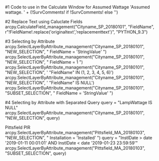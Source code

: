#1 Code to use in the Calculate Window for Assumed Wattage
	'Assumed wattage. ' + (!SurvComments! if !SurvComments! else '') 

#2 Replace Text using Caluclate Fields
	arcpy.CalculateField_management("Cityname_SP_20180101", "FieldName", r"!FieldName!.replace('originaltext','replacementtext')", "PYTHON_9.3")


#3 Selecting by Attribute
	arcpy.SelectLayerByAttribute_management("Cityname_SP_20180101", "NEW_SELECTION", " FieldName = 'StringValue' ")
	arcpy.SelectLayerByAttribute_management("Cityname_SP_20180101", "NEW_SELECTION", " FieldName = 1 ")
	arcpy.SelectLayerByAttribute_management("Cityname_SP_20180101", "NEW_SELECTION", ' "FieldName" IN (1, 2, 3, 4, 5, 6)')
	arcpy.SelectLayerByAttribute_management("Cityname_SP_20180101", "NEW_SELECTION", ' "FieldName" IS NULL')
	arcpy.SelectLayerByAttribute_management("Cityname_SP_20180101", "SUBSET_SELECTION", " FieldName = 'StringValue' ")


#4 Selecting by Attribute with Separated Query
	query = "LampWattage IS NULL"
	arcpy.SelectLayerByAttribute_management("Cityname_SP_20180101", "NEW_SELECTION", query)

Pittsfield PIR
arcpy.SelectLayerByAttribute_management("Pittsfield_MA_20180103", "NEW_SELECTION", " Installation = 'Installed' ")
query = "InstlDate > date '2019-01-11 00:01:01' AND InstlDate < date '2019-01-23 23:59:59'"
arcpy.SelectLayerByAttribute_management("Pittsfield_MA_20180103", "SUBSET_SELECTION", query)
